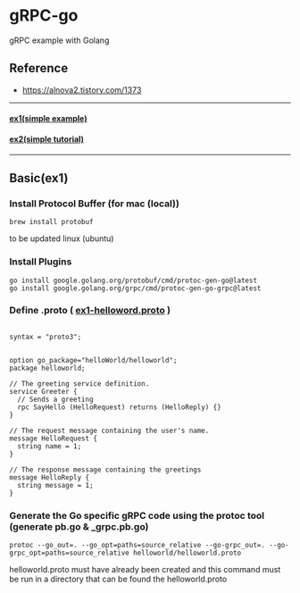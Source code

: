 # gRPC-go
gRPC example with Golang 

## Reference
- https://alnova2.tistory.com/1373

---
#### [ex1(simple example)](https://github.com/royroyee/gRPC-go/tree/master/ex1)
#### [ex2(simple tutorial)](https://github.com/royroyee/gRPC-go/tree/master/ex2)

---

## Basic(ex1)


### Install Protocol Buffer (for mac (local))
```
brew install protobuf
```
to be updated linux (ubuntu)


### Install Plugins
``` 
go install google.golang.org/protobuf/cmd/protoc-gen-go@latest
go install google.golang.org/grpc/cmd/protoc-gen-go-grpc@latest
```
### Define .proto ( [ex1-helloword.proto](https://github.com/royroyee/gRPC-go/blob/master/ex1/gRPC-server/protos/helloworld/helloworld.proto) )
```

syntax = "proto3";


option go_package="helloWorld/helloworld";
package helloworld;

// The greeting service definition.
service Greeter {
  // Sends a greeting
  rpc SayHello (HelloRequest) returns (HelloReply) {}
}

// The request message containing the user's name.
message HelloRequest {
  string name = 1;
}

// The response message containing the greetings
message HelloReply {
  string message = 1;
}

```


### Generate the Go specific gRPC code using the protoc tool (generate pb.go & _grpc.pb.go)
```
protoc --go_out=. --go_opt=paths=source_relative --go-grpc_out=. --go-grpc_opt=paths=source_relative helloworld/helloworld.proto
```
helloworld.proto must have already been created and this command must be run in a directory that can be found the helloworld.proto

